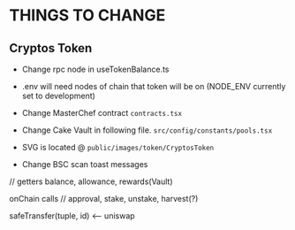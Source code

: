 # THINGS TO CHANGE

## Cryptos Token
- Change rpc node in useTokenBalance.ts
- .env will need nodes of chain that token will be on (NODE_ENV currently set to development)

- Change MasterChef contract
``contracts.tsx``
- Change Cake Vault in following file. 
``src/config/constants/pools.tsx``

- SVG is located @ ``public/images/token/CryptosToken``

- Change BSC scan toast messages

// getters
balance, allowance, rewards(Vault)


onChain calls
// approval, stake, unstake, harvest(?)

safeTransfer(tuple, id) <-- uniswap